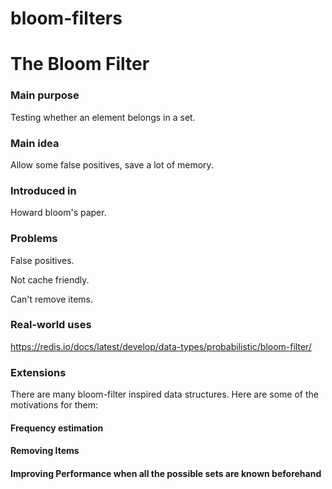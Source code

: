 # bloom-filters

# The Bloom Filter

### Main purpose
Testing whether an element belongs in a set.

### Main idea
Allow some false positives, save a lot of memory.

### Introduced in
Howard bloom's paper.

### Problems
False positives.

Not cache friendly.

Can't remove items.

### Real-world uses
https://redis.io/docs/latest/develop/data-types/probabilistic/bloom-filter/

### Extensions

There are many bloom-filter inspired data structures. Here are some of the motivations for them:

#### Frequency estimation

#### Removing Items

#### Improving Performance when all the possible sets are known beforehand